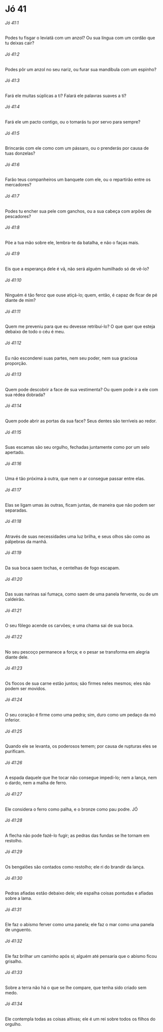 # Jó 41

###### Jó 41:1

Podes tu fisgar o leviatã com um anzol? Ou sua língua com um cordão que tu deixas cair?

###### Jó 41:2

Podes pôr um anzol no seu nariz, ou furar sua mandíbula com um espinho?

###### Jó 41:3

Fará ele muitas súplicas a ti? Falará ele palavras suaves a ti?

###### Jó 41:4

Fará ele um pacto contigo, ou o tomarás tu por servo para sempre?

###### Jó 41:5

Brincarás com ele como com um pássaro, ou o prenderás por causa de tuas donzelas?

###### Jó 41:6

Farão teus companheiros um banquete com ele, ou o repartirão entre os mercadores?

###### Jó 41:7

Podes tu encher sua pele com ganchos, ou a sua cabeça com arpões de pescadores?

###### Jó 41:8

Põe a tua mão sobre ele, lembra-te da batalha, e não o faças mais.

###### Jó 41:9

Eis que a esperança dele é vã, não será alguém humilhado só de vê-lo?

###### Jó 41:10

Ninguém é tão feroz que ouse atiçá-lo; quem, então, é capaz de ficar de pé diante de mim?

###### Jó 41:11

Quem me preveniu para que eu devesse retribuí-lo? O que quer que esteja debaixo de todo o céu é meu.

###### Jó 41:12

Eu não esconderei suas partes, nem seu poder, nem sua graciosa proporção.

###### Jó 41:13

Quem pode descobrir a face de sua vestimenta? Ou quem pode ir a ele com sua rédea dobrada?

###### Jó 41:14

Quem pode abrir as portas da sua face? Seus dentes são terríveis ao redor.

###### Jó 41:15

Suas escamas são seu orgulho, fechadas juntamente como por um selo apertado.

###### Jó 41:16

Uma é tão próxima à outra, que nem o ar consegue passar entre elas.

###### Jó 41:17

Elas se ligam umas às outras, ficam juntas, de maneira que não podem ser separadas.

###### Jó 41:18

Através de suas necessidades uma luz brilha, e seus olhos são como as pálpebras da manhã.

###### Jó 41:19

Da sua boca saem tochas, e centelhas de fogo escapam.

###### Jó 41:20

Das suas narinas sai fumaça, como saem de uma panela fervente, ou de um caldeirão.

###### Jó 41:21

O seu fôlego acende os carvões; e uma chama sai de sua boca.

###### Jó 41:22

No seu pescoço permanece a força; e o pesar se transforma em alegria diante dele.

###### Jó 41:23

Os flocos de sua carne estão juntos; são firmes neles mesmos; eles não podem ser movidos.

###### Jó 41:24

O seu coração é firme como uma pedra; sim, duro como um pedaço da mó inferior.

###### Jó 41:25

Quando ele se levanta, os poderosos temem; por causa de rupturas eles se purificam.

###### Jó 41:26

A espada daquele que lhe tocar não consegue impedi-lo; nem a lança, nem o dardo, nem a malha de ferro.

###### Jó 41:27

Ele considera o ferro como palha, e o bronze como pau podre. JÓ

###### Jó 41:28

A flecha não pode fazê-lo fugir; as pedras das fundas se lhe tornam em restolho.

###### Jó 41:29

Os bengalões são contados como restolho; ele ri do brandir da lança.

###### Jó 41:30

Pedras afiadas estão debaixo dele; ele espalha coisas pontudas e afiadas sobre a lama.

###### Jó 41:31

Ele faz o abismo ferver como uma panela; ele faz o mar como uma panela de unguento.

###### Jó 41:32

Ele faz brilhar um caminho após si; alguém até pensaria que o abismo ficou grisalho.

###### Jó 41:33

Sobre a terra não há o que se lhe compare, que tenha sido criado sem medo.

###### Jó 41:34

Ele contempla todas as coisas altivas; ele é um rei sobre todos os filhos do orgulho.

